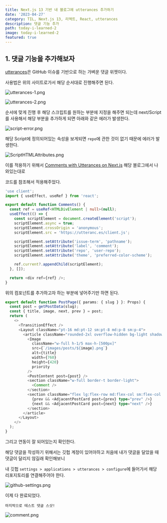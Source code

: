 ```yaml
---
title: Next.js 13 기반 내 블로그에 utterances 추가하기
date: '2023-04-27'
category: TIL, Next.js 13, 리액트, React, utterances
description: 댓글 기능 추가
path: today-i-learned-2
image: today-i-learned-2
featured: true
---
```


## 1. 댓글 기능을 추가해보자

[utterances](https://utteranc.es/)은 GitHub 이슈를 기반으로 하는 가벼운 댓글 위젯이다.

사용법은 위의 사이트로가서 해당 순서대로 진행해주면 된다.

![utterances-1.png](/images/today-i-learned-2/utterances-1.png)

![utterances-2.png](/images/today-i-learned-2/utterances-2.png)

순서에 맞게 진행 후 해당 스크립트를 원하는 부분에 지정을 해주면 되는데 next/Script를 사용해서 해당 부분을 추가하게 되면 아래와 같은 에러가 발생한다.

![script-error.png](/images/today-i-learned-2/script-error.png)

해당 Script에 정의되어있는 속성을 보게되면 `repo`에 관한 것이 없기 때문에 에러가 발생한다.

![ScriptHTMLAttributes.png](/images/today-i-learned-2/ScriptHTMLAttributes.png)

이를 적용하기 위해서 [Comments with Utterances on Next.js](https://ianobermiller.com/blog/comments-utterances-nextjs) 해당 블로그에서 나와있는대로

코드를 참조해서 적용해주었다.

```typescript
'use client';
import { useEffect, useRef } from 'react';

export default function Comments() {
  const ref = useRef<HTMLDivElement | null>(null);
  useEffect(() => {
    const scriptElement = document.createElement('script');
    scriptElement.async = true;
    scriptElement.crossOrigin = 'anonymous';
    scriptElement.src = 'https://utteranc.es/client.js';

    scriptElement.setAttribute('issue-term', 'pathname');
    scriptElement.setAttribute('label', 'comment');
    scriptElement.setAttribute('repo', 'user-repo');
    scriptElement.setAttribute('theme', 'preferred-color-scheme');

    ref.current?.appendChild(scriptElement);
  }, []);

  return <div ref={ref} />;
}
```

위의 컴포넌트를 추가하고자 하는 부분에 넣어주기만 하면 된다.

```typescript
export default function PostPage({ params: { slug } }: Props) {
  const post = getPostData(slug);
  const { title, image, next, prev } = post;
  return (
    <>
      <TransitionEffect />
      <Layout className="pt-16 md:pt-12 sm:pt-8 md:p-8 sm:p-4">
        <article className="rounded-2xl overflow-hidden bg-light shadow-lg border-2 border-solid dark:bg-dark dark:border-light">
          <Image
            className="w-full h-1/5 max-h-[500px]"
            src={`/images/posts/${image}.png`}
            alt={title}
            width={760}
            height={420}
            priority
          />
          <PostContent post={post} />
          <section className="w-full border-t border-light">
            <Comment />
          </section>
          <section className="flex lg:flex-row md:flex-col sm:flex-col shadow-md border-t border-light">
            {prev && <AdjacentPostCard post={prev} type="prev" />}
            {next && <AdjacentPostCard post={next} type="next" />}
          </section>
        </article>
      </Layout>
    </>
  );
}
```

그리고 연동이 잘 되어있는지 확인한다.

해당 댓글을 작성하기 위해서는 깃헙 계정이 있어야하고 처음에 내가 댓글을 달았을 때 댓글이 달리지 않길래 확인해보니

내 깃헙 `settings > applications > utterances > configure`에 들어가서 해당 리포지토리를 연결해주어야 한다.

![github-settings.png](/images/today-i-learned-2/github-settings.png)

이제 다 완료되었다.

`마지막으로 테스트 댓글 스샷!`

![comment.png](/images/today-i-learned-2/comment.png)
